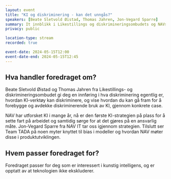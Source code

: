 ```yaml
---
layout: event
title: "KI og diskriminering - kan det unngås?"
speakers: [Beate Sletvold Øistad, Thomas Jahren, Jon-Vegard Sparre]
summary: It innblikk i Likestillings og diskrimineringsombudets og NAVs arbeid med KI
privacy: public

location-type: stream
recorded: true

event-date: 2024-05-15T12:00
event-date-end: 2024-05-15T12:45
---
```

## Hva handler foredraget om?
Beate Sletvold Øistad og Thomas Jahren fra Likestillings- og diskrimineringsombudet gi deg en innføring i hva diskriminering egentlig er, hvordan KI-verktøy kan diskriminere, og vise hvordan du kan gå fram for å forebygge og avdekke diskriminerende bruk av KI, gjennom konkrete case.

NAV har utforsket KI i mange år, nå er den første KI-strategien på plass for å sette fart på arbeidet og samtidig sørge for at det gjøres på en ansvarlig måte. Jon-Vegard Sparre fra NAV IT tar oss igjennom strategien. Tilslutt ser Team TADA  på noen myter knyttet til bias i modeller og hvordan NAV møter disse i produktutviklingen.

## Hvem passer foredraget for?
Foredraget passer for deg som er interessert i kunstig intelligens, og er opptatt av at teknologien ikke ekskluderer.
